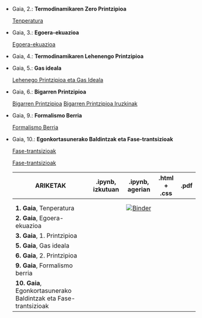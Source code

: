 - Gaia, 2.: **Termodinamikaren Zero Printzipioa**

  [Tenperatura](https://github.com/jmigartua/TermodinamikaFisikaEstatistikoa2019_2020_ika/blob/master/1_Termodinamika_2019_2020/0_Ariketak_notebooks/Ariketak_1Gaia_Tenperatura_2pdf.ipynb)

- Gaia, 3.: **Egoera-ekuazioa**

  [Egoera-ekuazioa](https://nbviewer.jupyter.org/github/jmigartua/TermodinamikaFisikaEstatistikoa2018_2019_ika/blob/master/1_Termodinamika_2018_2019/3_Gaia_EgoeraEkuazioa/3_GaiaEgoeraEkuazioa_Ariketak.ipynb)

- Gaia, 4.: **Termodinamikaren Lehenengo Printzipioa**

- Gaia, 5.: **Gas ideala**

  [Lehenego Printzipioa eta Gas Ideala](https://nbviewer.jupyter.org/github/jmigartua/TermodinamikaFisikaEstatistikoa2018_2019_ika/blob/master/1_Termodinamika_2018_2019/4_Gaia_LehenengoPrintzipioa/4_GaiaLehenengoPrintzipioa_Ariketak.ipynb)

- Gaia, 6.: **Bigarren Printzipioa**

  [Bigarren Printzipioa](https://nbviewer.jupyter.org/github/jmigartua/TermodinamikaFisikaEstatistikoa2018_2019_ika/blob/master/1_Termodinamika_2018_2019/6_Gaia_BigarrenPrintzipioa/6_Gaia_BigarrenPrintzipioa_Ariketak.ipynb)
  [Bigarren Printzipioa Iruzkinak](https://nbviewer.jupyter.org/github/jmigartua/TermodinamikaFisikaEstatistikoa2018_2019_ika/blob/master/1_Termodinamika_2018_2019/6_Gaia_BigarrenPrintzipioa/6_Gaia_BigarrenPrintzipioa_Ariketak_Iruzkinak.ipynb)

- Gaia, 9.: **Formalismo Berria**

  [Formalismo Berria](https://nbviewer.jupyter.org/github/jmigartua/TermodinamikaFisikaEstatistikoa2018_2019_ika/blob/master/1_Termodinamika_2018_2019/9_Gaia_FormalismoBerria/9_Gaia_FormalismoBerria_Ariketak.ipynb)


- Gaia, 10.: **Egonkortasunerako Baldintzak eta Fase-trantsizioak**

  [Fase-trantsizioak](https://nbviewer.jupyter.org/github/jmigartua/TermodinamikaFisikaEstatistikoa2018_2019_ika/blob/master/1_Termodinamika_2018_2019/10b_Gaia-FaseTrantsizioak/10b_Gaia_FaseTrantsizioak_Ariketak.ipynb)

  [Fase-trantsizioak](https://jmigartua.github.io/TermodinamikaFisikaEstatistikoa2017_2018/ariketakFT.html)




  | ARIKETAK  | **.ipynb**, izkutuan | **.ipynb**, agerian | **.html + .css** | **.pdf** |
  | ---       | ---                  | ---                 | ---              | ---      |
  |   |   |   |   |   |
  |   |   |   |   |   |
  | **1. Gaia**, Tenperatura |   | [![Binder](https://mybinder.org/badge_logo.svg)](https://mybinder.org/v2/gh/jmigartua/TermodinamikaFisikaEstatistikoa2019_2020_ika/master?filepath=tree%2F1_Termodinamika_2019_2020%2F0_Ariketak_notebooks%2FAriketak_1Gaia_Tenperatura_2pdf.ipynb)  |   |   |
  | **2. Gaia**, Egoera-ekuazioa |   |   |   |   |
  | **3. Gaia**, 1. Printzipioa   |   |   |   |   |
  | **5. Gaia**, Gas ideala   |   |   |   |   |
  | **6. Gaia**, 2. Printzipioa    |   |   |   |   |
  | **9. Gaia**, Formalismo berria    |   |   |   |   |
  | **10. Gaia**, Egonkortasunerako Baldintzak eta Fase-trantsizioak    |
